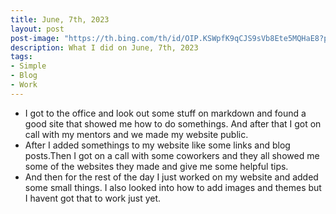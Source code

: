 ```yaml
---
title: June, 7th, 2023
layout: post
post-image: "https://th.bing.com/th/id/OIP.KSWpfK9qCJS9sVb8Ete5MQHaE8?pid=ImgDet&rs=1"
description: What I did on June, 7th, 2023
tags:
- Simple
- Blog
- Work
---
```


- I got to the office and look out some stuff on markdown and found a good site that showed me how to do somethings. And after that I got on call with my mentors and we made my website public.
- After I added somethings to my website like some links and blog posts.Then I got on a call with some coworkers and they all showed me some of the websites they made and give me some helpful tips.
- And then for the rest of the day I just worked on my website and added some small things. I also looked into how to add images and themes but I havent got that to work just yet.